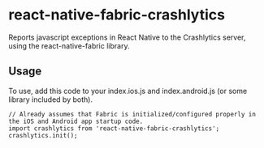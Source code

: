 
react-native-fabric-crashlytics
===============================

Reports javascript exceptions in React Native to the Crashlytics server, using the react-native-fabric library.

Usage
-----

To use, add this code to your index.ios.js and index.android.js (or some library included by both).

```
// Already assumes that Fabric is initialized/configured properly in the iOS and Android app startup code.
import crashlytics from 'react-native-fabric-crashlytics';
crashlytics.init();
```